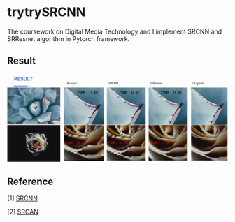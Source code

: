 # trytrySRCNN
The coursework on Digital Media Technology and I implement SRCNN and SRResnet algorithm in Pytorch framework.

## Result
<img src="https://raw.githubusercontent.com/heiheishuang/image/main/img/sr.png?token=ALX4P363FGA3AEBGWDWCJ7LAV2GDG" alt="img" style="zoom:90%;" />

## Reference
[1] [SRCNN](http://mmlab.ie.cuhk.edu.hk/projects/SRCNN.html)

[2] [SRGAN](https://arxiv.org/pdf/1609.04802.pdf)

